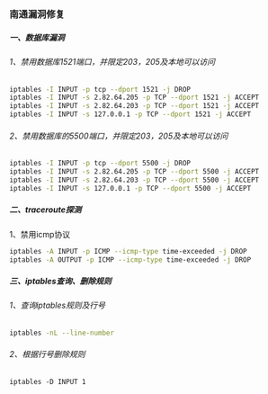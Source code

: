 ### 南通漏洞修复

##### 一、数据库漏洞

###### 1、禁用数据库1521端口，并限定203，205及本地可以访问

```bash
iptables -I INPUT -p tcp --dport 1521 -j DROP
iptables -I INPUT -s 2.82.64.205 -p TCP --dport 1521 -j ACCEPT
iptables -I INPUT -s 2.82.64.203 -p TCP --dport 1521 -j ACCEPT
iptables -I INPUT -s 127.0.0.1 -p TCP --dport 1521 -j ACCEPT
```

###### 2、禁用数据库的5500端口，并限定203，205及本地可以访问

```bash
iptables -I INPUT -p tcp --dport 5500 -j DROP
iptables -I INPUT -s 2.82.64.205 -p TCP --dport 5500 -j ACCEPT
iptables -I INPUT -s 2.82.64.203 -p TCP --dport 5500 -j ACCEPT
iptables -I INPUT -s 127.0.0.1 -p TCP --dport 5500 -j ACCEPT
```

##### 二、traceroute探测

1、禁用icmp协议

```bash
iptables -A INPUT -p ICMP --icmp-type time-exceeded -j DROP
iptables -A OUTPUT -p ICMP --icmp-type time-exceeded -j DROP
```

##### 三、iptables查询、删除规则

###### 1、查询iptables规则及行号

```bash
iptables -nL --line-number
```

###### 2、根据行号删除规则

```
iptables -D INPUT 1
```



